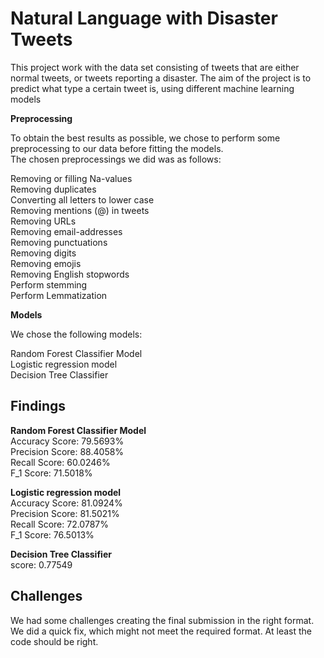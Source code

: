 # Natural Language with Disaster Tweets

This project work with the data set consisting of tweets that are either normal tweets, or tweets reporting a disaster.
The aim of the project is to predict what type a certain tweet is, using different machine learning models

**Preprocessing**  
  
To obtain the best results as possible, we chose to perform some preprocessing to our data before fitting the models.  
The chosen preprocessings we did was as follows:  
  
Removing or filling Na-values  
Removing duplicates  
Converting all letters to lower case  
Removing mentions (@) in tweets  
Removing URLs  
Removing email-addresses  
Removing punctuations  
Removing digits  
Removing emojis  
Removing English stopwords  
Perform stemming  
Perform Lemmatization  
  
**Models**  
  
We chose the following models:  
  
Random Forest Classifier Model  
Logistic regression model  
Decision Tree Classifier  
  
## Findings
  
**Random Forest Classifier Model**  
Accuracy Score: 79.5693%  
Precision Score: 88.4058%  
Recall Score: 60.0246%  
F_1 Score: 71.5018%  
  
**Logistic regression model**  
Accuracy Score: 81.0924%  
Precision Score: 81.5021%  
Recall Score: 72.0787%  
F_1 Score: 76.5013%  
  
**Decision Tree Classifier**  
score: 0.77549  
  

## Challenges  
  
We had some challenges creating the final submission in the right format. We did a quick fix, which might not meet the required format. At least the code should be right.
